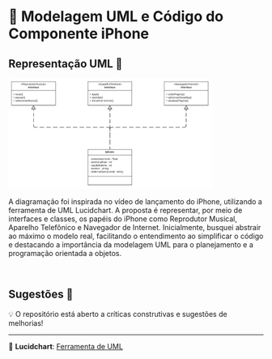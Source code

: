 # 📱 Modelagem UML e Código do Componente iPhone

## Representação UML 📝

<img alt="Diagrama UML" height="20%" src="./img/iphone-uml.png" width="80%"/>

A diagramação foi inspirada no vídeo de lançamento do iPhone, utilizando a ferramenta de UML Lucidchart. 
A proposta é representar, por meio de interfaces e classes, os papéis do iPhone como Reprodutor Musical, 
Aparelho Telefônico e Navegador de Internet. Inicialmente, busquei abstrair ao máximo o modelo real, 
facilitando o entendimento ao simplificar o código e destacando a importância da modelagem UML para o planejamento 
e a programação orientada a objetos.

<br/>

## Sugestões 🤝

💡 O repositório está aberto a críticas construtivas e sugestões de melhorias!

---

🔗 **Lucidchart**: [Ferramenta de UML](https://www.lucidchart.com)